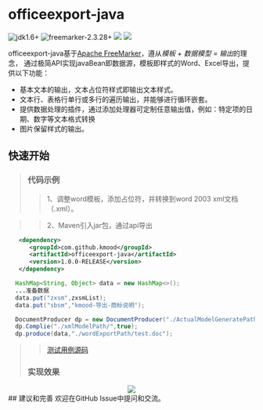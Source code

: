 # officeexport-java

 ![jdk1.6+](https://img.shields.io/badge/jdk-1.6%2B-orange.svg) 
 ![freemarker-2.3.28+](https://img.shields.io/badge/freemarker-2.3.28%2B-orange.svg)
 ![](https://img.shields.io/badge/platform-all-orange.svg)
 ![](https://img.shields.io/badge/language-java-orange.svg)
 

officeexport-java基于[Apache FreeMarker](https://freemarker.apache.org)，遵从*模板 + 数据模型 = 输出*的理念，
通过极简API实现javaBean即数据源，模板即样式的Word、Excel导出，提供以下功能：

  * 基本文本的输出，文本占位符样式即输出文本样式。
  * 文本行、表格行单行或多行的遍历输出，并能够进行循环嵌套。
  * 提供数据处理的插件，通过添加处理器可定制任意输出值，例如：特定项的日期、数字等文本格式转换
  * 图片保留样式的输出。

## 快速开始
>### 代码示例
   >>1、调整word模板，添加占位符，并转换到word 2003 xml文档（.xml）。
   
   >>2、Maven引入jar包，通过api导出

   ```xml
      <dependency>
         <groupId>com.github.kmood</groupId>
         <artifactId>officeexport-java</artifactId>
         <version>1.0.0-RELEASE</version>
      </dependency>

   ```
   ```java
     HashMap<String, Object> data = new HashMap<>();
     ...准备数据
     data.put("zxsm",zxsmList);
     data.put("sbsm","kmood-导出-商标说明");

     DocumentProducer dp = new DocumentProducer("./ActualModelGeneratePath/");
     dp.Complie("./xmlModelPath/",true);
     dp.produce(data,"./wordExportPath/test.doc");
   ```
   >>[测试用例源码](https://github.com/kmood/officeexport-java/blob/master/src/test/java/com/test/test.java)
>### 实现效果

<div align=center><img src="https://github.com/kmood/officeexport-java/blob/master/file/exportExample.png"/></div>
## 建议和完善
欢迎在GitHub Issue中提问和交流。


